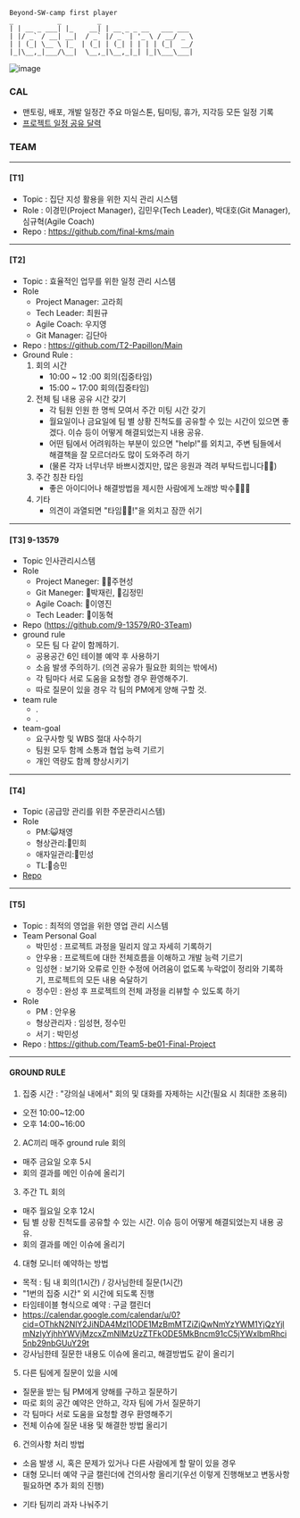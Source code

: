 ```
Beyond-SW-camp first player
_           _         _
| | __ _ ___| |_    __| | __ _ _ __   ___ ___
| |/ _` / __| __|  / _` |/ _` | '_ \ / __/ _ \
| | (_| \__ \ |_  | (_| | (_| | | | | (_|  __/
|_|\__,_|___/\__|  \__,_|\__,_|_| |_|\___\___|

```
![image](https://github.com/beyond-sw-camp/beyond-sw-camp-be01_finale_project/assets/87309910/765d9b05-cc37-46cd-bbbd-5cd4ceb2f59b)
### CAL
- 맨토링, 배포, 개발 일정간 주요 마일스톤, 팀미팅, 휴가, 지각등 모든 일정 기록
- [ 프로젝트 일정 공유 달력 ]( https://calendar.google.com/calendar/u/0?cid=NjEwOWQ2ZWY0NTA5YTYyMzBkNDQ0NmIzOTQ3NDQ5ZGZmYjAxMWRmYzU5NDgxYzk4YjA3MzNiYTBmNzQ1ZThjNUBncm91cC5jYWxlbmRhci5nb29nbGUuY29t )
  
### TEAM
----
#### [T1]
- Topic : 집단 지성 활용을 위한 지식 관리 시스템
- Role : 이경민(Project Manager), 김민우(Tech Leader), 박대호(Git Manager), 심규혁(Agile Coach)
- Repo : https://github.com/final-kms/main
  
----
#### [T2]
- Topic : 효율적인 업무를 위한 일정 관리 시스템
- Role
     - Project Manager: 고라희
     - Tech Leader: 최원규
     - Agile Coach: 우지영
     - Git Manager: 김단아
- Repo : https://github.com/T2-Papillon/Main
- Ground Rule :
  1) 회의 시간
     - 10:00 ~ 12 :00 회의(집중타임)
     - 15:00 ~ 17:00 회의(집중타임)
  2) 전체 팀 내용 공유 시간 갖기
     - 각 팀원 인원 한 명씩 모여서 주간 미팅 시간 갖기
     - 월요일이나 금요일에 팀 별 상황 진척도를 공유할 수 있는 시간이 있으면 좋겠다. 이슈 등이 어떻게 해결되었는지 내용 공유.
     - 어떤 팀에서 어려워하는 부분이 있으면 "help!"를 외치고, 주변 팀들에서 해결책을 잘 모르더라도 많이 도와주려 하기
     - (물론 각자 너무너무 바쁘시겠지만, 많은 응원과 격려 부탁드립니다🙇‍♀️)
  3) 주간 칭찬 타임
     - 좋은 아이디어나 해결방법을 제시한 사람에게 노래방 박수👏👏👏
  4) 기타
     - 의견이 과열되면 "타임🛑🤚!"을 외치고 잠깐 쉬기
  

----
#### [T3] 9-13579
- Topic 인사관리시스템
- Role
    - Project Maneger: 🐻‍❄️주현성
    - Git Maneger: 🐯박재린, 🐨김정민
    - Agile Coach: 🐰이영진
    - Tech Leader: 🐻이동혁
- Repo (https://github.com/9-13579/R0-3Team)
- ground rule
    - 모든 팀 다 같이 함께하기. 
    - 공용공간 6인 테이블 예약 후 사용하기
    - 소음 발생 주의하기. (의견 공유가 필요한 회의는 밖에서)
    - 각 팀마다 서로 도움을 요청할 경우 환영해주기.
    - 따로 질문이 있을 경우 각 팀의 PM에게 양해 구할 것.
- team rule
    - .
    - .
- team-goal
    - 요구사항 및 WBS 절대 사수하기
    - 팀원 모두 함께 소통과 협업 능력 기르기
    - 개인 역량도 함께 향상시키기

----
#### [T4]
- Topic (공급망 관리를 위한 주문관리시스템)
- Role
    - PM:😺채영
    - 형상관리:🦔민희
    - 애자일관리:🐯민성
    - TL:🐹승민
- [Repo](https://github.com/team4-order/team4-main)

----
#### [T5]
- Topic : 최적의 영업을 위한 영업 관리 시스템
- Team Personal Goal
  - 박민성 : 프로젝트 과정을 밀리지 않고 자세히 기록하기
  - 안우용 : 프로젝트에 대한 전체흐름을 이해하고 개발 능력 기르기
  - 임성현 : 보기와 오류로 인한 수정에 어려움이 없도록 누락없이 정리와 기록하기, 프로젝트의 모든 내용 숙달하기
  - 정수민 : 완성 후 프로젝트의 전체 과정을 리뷰할 수 있도록 하기
- Role
  - PM : 안우용
  - 형상관리자 : 임성현, 정수민 
  - 서기 : 박민성
- Repo : https://github.com/Team5-be01-Final-Project

----
#### GROUND RULE
1. 집중 시간 : "강의실 내에서" 회의 및 대화를 자제하는 시간(필요 시 최대한 조용히)
- 오전 10:00~12:00
- 오후 14:00~16:00
2. AC끼리 매주 ground rule 회의
- 매주 금요일 오후 5시
- 회의 결과를 메인 이슈에 올리기
3. 주간 TL 회의
- 매주 월요일 오후 12시
- 팀 별 상황 진척도를 공유할 수 있는 시간. 이슈 등이 어떻게 해결되었는지 내용 공유.
- 회의 결과를 메인 이슈에 올리기
4. 대형 모니터 예약하는 방법
- 목적 : 팀 내 회의(1시간) / 강사님한테 질문(1시간)
- "1번의 집중 시간" 외 시간에 되도록 진행
- 타임테이블 형식으로 예약 : 구글 캘린더
- https://calendar.google.com/calendar/u/0?cid=OThkN2NlY2JiNDA4MzI1ODE1MzBmMTZiZjQwNmYzYWM1YjQzYjlmNzIyYjhhYWVjMzcxZmNlMzUzZTFkODE5MkBncm91cC5jYWxlbmRhci5nb29nbGUuY29t
- 강사님한테 질문한 내용도 이슈에 올리고, 해결방법도 같이 올리기
5. 다른 팀에게 질문이 있을 시에
- 질문을 받는 팀 PM에게 양해를 구하고 질문하기
- 따로 회의 공간 예약은 안하고, 각자 팀에 가서 질문하기
- 각 팀마다 서로 도움을 요청할 경우 환영해주기
- 전체 이슈에 질문 내용 및 해결한 방법 올리기
6. 건의사항 처리 방법
- 소음 발생 시, 혹은 문제가 있거나 다른 사람에게 할 말이 있을 경우
- 대형 모니터 예약 구글 캘린더에 건의사항 올리기(우선 이렇게 진행해보고 변동사항 필요하면 추가 회의 진행)
* 기타
팀끼리 과자 나눠주기 
